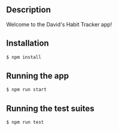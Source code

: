 ## Description

Welcome to the David's Habit Tracker app! 

## Installation

```bash
$ npm install
```

## Running the app

```bash
$ npm run start
```

## Running the test suites

```bash
$ npm run test
```
